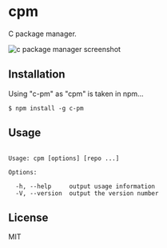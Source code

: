 
# cpm

  C package manager.

  ![c package manager screenshot](http://f.cl.ly/items/3D3G0G2P3I3I0O0H1W16/cpm.png)

## Installation

  Using "c-pm" as "cpm" is taken in npm...

```
$ npm install -g c-pm
```

## Usage

```

Usage: cpm [options] [repo ...]

Options:

  -h, --help     output usage information
  -V, --version  output the version number

```

## License 

  MIT
